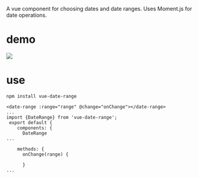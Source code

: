 A vue component for choosing dates and date ranges. Uses Moment.js for date operations.

# demo
![](https://github.com/ParadeTo/vue-date-range/blob/master/img/demo.png)

# use
``npm install vue-date-range``
```
<date-range :range="range" @change="onChange"></date-range>
...
import {DateRange} from 'vue-date-range';
 export default {
    components: {
      DateRange
...

    methods: {
      onChange(range) {

      }
...
```
